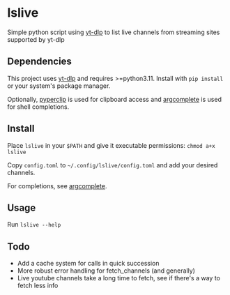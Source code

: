 # lslive

Simple python script using [yt-dlp](https://github.com/yt-dlp/yt-dlp) to list live channels from streaming sites supported by yt-dlp

## Dependencies

This project uses [yt-dlp](https://github.com/yt-dlp/yt-dlp) and requires >=python3.11. Install with `pip install` or your system's package manager. 

Optionally, [pyperclip](https://github.com/asweigart/pyperclip) is used for clipboard access and [argcomplete](https://github.com/kislyuk/argcomplete) is used for shell completions.

## Install

Place `lslive` in your `$PATH` and give it executable permissions: `chmod a+x lslive`

Copy `config.toml` to `~/.config/lslive/config.toml` and add your desired channels.

For completions, see [argcomplete](https://github.com/kislyuk/argcomplete).

## Usage

Run `lslive --help`

## Todo
- Add a cache system for calls in quick succession
- More robust error handling for fetch_channels (and generally)
- Live youtube channels take a long time to fetch, see if there's a way to fetch less info
